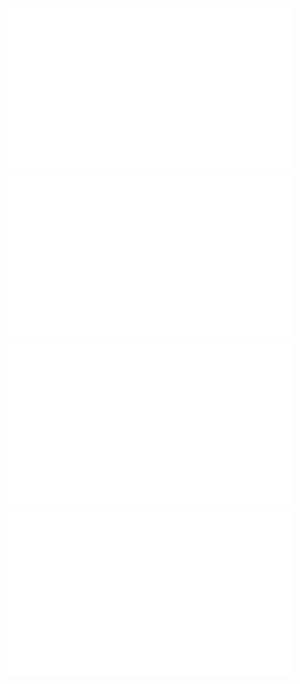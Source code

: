 <div align="center">
<a href="https://github.com/infinitewarp/#gh-dark-mode-only"><img src="https://github.com/infinitewarp/github-stats/blob/main/generated/overview.svg#gh-dark-mode-only" /><img src="https://github.com/infinitewarp/github-stats/blob/main/generated/languages.svg#gh-dark-mode-only" /></a>
<a href="https://github.com/infinitewarp/#gh-light-mode-only"><img src="https://github.com/infinitewarp/github-stats/blob/main/generated/overview.svg#gh-dark-mode-only#gh-light-mode-only" /><img src="https://github.com/infinitewarp/github-stats/blob/main/generated/languages.svg#gh-dark-mode-only#gh-light-mode-only" /></a>
</div>
